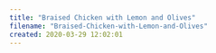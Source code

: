 ```yaml
---
title: "Braised Chicken with Lemon and Olives"
filename: "Braised-Chicken-with-Lemon-and-Olives"
created: 2020-03-29 12:02:01
---
```

